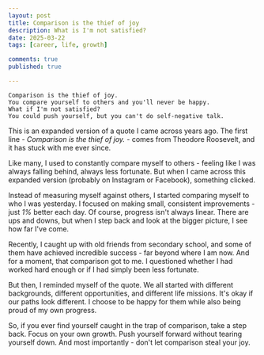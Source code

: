 ```yaml
---
layout: post
title: Comparison is the thief of joy
description: What is I'm not satisfied?
date: 2025-03-22
tags: [career, life, growth]

comments: true
published: true

---
```


    Comparison is the thief of joy.  
    You compare yourself to others and you'll never be happy.  
    What if I'm not satisfied?  
    You could push yourself, but you can't do self-negative talk.

This is an expanded version of a quote I came across years ago. The first line - _Comparison is the thief of joy._ - comes from Theodore Roosevelt, and it has stuck with me ever since. 

Like many, I used to constantly compare myself to others - feeling like I was always falling behind, always less fortunate. But when I came across this expanded version (probably on Instagram or Facebook), something clicked.

Instead of measuring myself against others, I started comparing myself to who I was yesterday. I focused on making small, consistent improvements - just _1%_ better each day. Of course, progress isn't always linear. There are ups and downs, but when I step back and look at the bigger picture, I see how far I've come.

Recently, I caught up with old friends from secondary school, and some of them have achieved incredible success - far beyond where I am now. And for a moment, that comparison got to me. I questioned whether I had worked hard enough or if I had simply been less fortunate.

But then, I reminded myself of the quote. We all started with different backgrounds, different opportunities, and different life missions. It's okay if our paths look different. I choose to be happy for them while also being proud of my own progress.

So, if you ever find yourself caught in the trap of comparison, take a step back. Focus on your own growth. Push yourself forward without tearing yourself down. And most importantly - don't let comparison steal your joy.